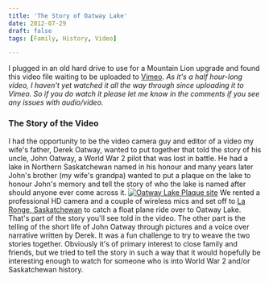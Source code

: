 ```yaml
---
title: 'The Story of Oatway Lake'
date: 2012-07-29
draft: false
tags: [Family, History, Video]

---
```


I plugged in an old hard drive to use for a Mountain Lion upgrade and found this video file waiting to be uploaded to [Vimeo](https://vimeo.com/ichris). _As it's a half hour-long video, I haven't yet watched it all the way through since uploading it to Vimeo. So if you do watch it please let me know in the comments if you see any issues with audio/video._

### The Story of the Video

I had the opportunity to be the video camera guy and editor of a video my wife's father, Derek Oatway, wanted to put together that told the story of his uncle, John Oatway, a World War 2 pilot that was lost in battle. He had a lake in Northern Saskatchewan named in his honour and many years later John's brother (my wife's grandpa) wanted to put a plaque on the lake to honour John's memory and tell the story of who the lake is named after should anyone ever come across it. [![Oatway Lake Plaque site](https://chrisenns.com/wp-content/uploads/2012/07/Oatway-Lake-Plaque-site-600x338.png "Oatway Lake Plaque site")](https://chrisenns.com/wp-content/uploads/2012/07/Oatway-Lake-Plaque-site.png) We rented a professional HD camera and a couple of wireless mics and set off to [La Ronge, Saskatchewan](http://en.wikipedia.org/wiki/La_Ronge,_Saskatchewan) to catch a float plane ride over to Oatway Lake. That's part of the story you'll see told in the video. The other part is the telling of the short life of John Oatway through pictures and a voice over narrative written by Derek. It was a fun challenge to try to weave the two stories together. Obviously it's of primary interest to close family and friends, but we tried to tell the story in such a way that it would hopefully be interesting enough to watch for someone who is into World War 2 and/or Saskatchewan history.